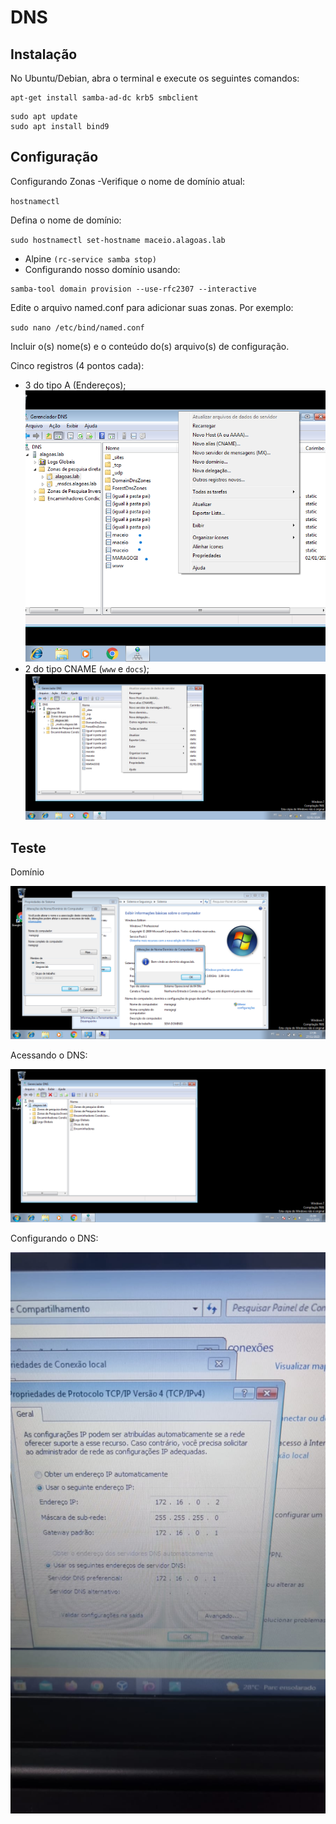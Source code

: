 # DNS

## Instalação
No Ubuntu/Debian, abra o terminal e execute os seguintes comandos:
```
apt-get install samba-ad-dc krb5 smbclient

```

```
sudo apt update
sudo apt install bind9
```

## Configuração
Configurando Zonas
 -Verifique o nome de domínio atual:

`hostnamectl`

Defina o nome de domínio:

`sudo hostnamectl set-hostname maceio.alagoas.lab`

- Alpine `(rc-service samba stop)`
- Configurando nosso domínio usando:
```
samba-tool domain provision --use-rfc2307 --interactive
```
  
Edite o arquivo named.conf para adicionar suas zonas. Por exemplo:



`sudo nano /etc/bind/named.conf`

Incluir o(s) nome(s) e o conteúdo do(s) arquivo(s) de configuração.

Cinco registros (4 pontos cada):

- 3 do tipo A (Endereços);
![Tipo A](../images/tipo-A.png)
- 2 do tipo CNAME (`www` e `docs`);
![Cnames - www e docs](../images/cname-www.png)

## Teste
Domínio

![Domain](../images/dominio-win7.png)


 Acessando o DNS: 

![Dns](../images/dns.png)

Configurando o DNS:

![dns](../images/dns-2.png)
